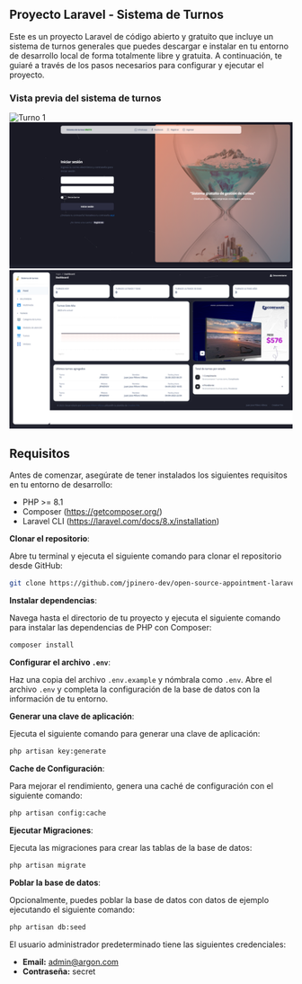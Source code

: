 ## Proyecto Laravel - Sistema de Turnos 

Este es un proyecto Laravel de código abierto y gratuito que incluye un sistema de turnos generales que puedes descargar e instalar en tu entorno de desarrollo local de forma totalmente libre y gratuita. A continuación, te guiaré a través de los pasos necesarios para configurar y ejecutar el proyecto.



### Vista previa del sistema de turnos

<img src="https://raw.githubusercontent.com/jpinero-dev/open-source-appointment-laravel/master/imagenes/turnos-1.gif" width="800" style="max-width:100%;" alt="Turno 1">
<img src="https://raw.githubusercontent.com/jpinero-dev/open-source-appointment-laravel/master/imagenes/turnos-2.png" width="800" style="max-width:100%;" alt="Turno 2">
<img src="https://raw.githubusercontent.com/jpinero-dev/open-source-appointment-laravel/master/imagenes/turnos-3.png" width="800" style="max-width:100%;" alt="Turno 3">


## Requisitos

Antes de comenzar, asegúrate de tener instalados los siguientes requisitos en tu entorno de desarrollo:

- PHP >= 8.1
- Composer (https://getcomposer.org/)
- Laravel CLI (https://laravel.com/docs/8.x/installation)

**Clonar el repositorio**:

Abre tu terminal y ejecuta el siguiente comando para clonar el repositorio desde GitHub:

```bash
git clone https://github.com/jpinero-dev/open-source-appointment-laravel.git
```

**Instalar dependencias**:

Navega hasta el directorio de tu proyecto y ejecuta el siguiente comando para instalar las dependencias de PHP con Composer:

```bash
composer install
```

**Configurar el archivo `.env`**:

Haz una copia del archivo `.env.example` y nómbrala como `.env`. Abre el archivo `.env` y completa la configuración de la base de datos con la información de tu entorno.

**Generar una clave de aplicación**:

Ejecuta el siguiente comando para generar una clave de aplicación:

```bash
php artisan key:generate
```

**Cache de Configuración**:

Para mejorar el rendimiento, genera una caché de configuración con el siguiente comando:
```bash
php artisan config:cache
```

**Ejecutar Migraciones**:

Ejecuta las migraciones para crear las tablas de la base de datos:

```bash
php artisan migrate
```
**Poblar la base de datos**:

Opcionalmente, puedes poblar la base de datos con datos de ejemplo ejecutando el siguiente comando:

```bash
php artisan db:seed
```
El usuario administrador predeterminado tiene las siguientes credenciales:

- **Email:** admin@argon.com
- **Contraseña:** secret
